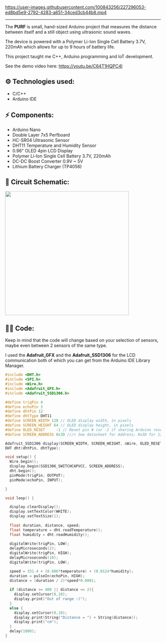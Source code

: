https://user-images.githubusercontent.com/100843256/227296053-ed8bd5e9-2792-4283-a651-34ced3cb44b8.mp4

---

The **PURF** is small, hand-sized Arduino project that measures the distance between itself and a still object using ultrasonic sound waves.

The device is powered with a Polymer Li-Ion Single Cell Battery 3.7V, 220mAh which allows for up to 9 hours of battery life.

This project taught me C++, Arduino programming and IoT development.

See the demo video here: https://youtu.be/C64T1HQPC4I

## ⚙ Technologies used:
- C/C++
- Arduino IDE

## ⚡ Components:

- Arduino Nano
- Double Layer 7x5 Perfboard
- HC-SR04 Ultrasonic Sensor
- DHT11 Temperature and Humidity Sensor
- 0.96" OLED 4pin LCD Display
- Polymer Li-Ion Single Cell Battery 3.7V, 220mAh
- DC-DC Boost Converter 0.9V ~ 5V
- Lithium Battery Charger (TP4056)

## 📜 Circuit Schematic:

<img src="https://user-images.githubusercontent.com/100843256/227301857-c813d71e-6f26-4212-b1a6-d9873c14c104.png" width="400">

## 👨‍💻 Code:

Keep in mind that the code will change based on your selection of sensors, maybe even between 2 sensors of the same type.

I used the **Adafruit_GFX** and the **Adafruit_SSD1306** for the LCD communication both of which you can get from the Arduino IDE Library Manager.

```cpp
#include <DHT.h>
#include <SPI.h>
#include <Wire.h>
#include <Adafruit_GFX.h>
#include <Adafruit_SSD1306.h>

#define trigPin 4
#define echoPin 3
#define dhtPin 12
#define dhtType DHT11
#define SCREEN_WIDTH 128 // OLED display width, in pixels
#define SCREEN_HEIGHT 64 // OLED display height, in pixels
#define OLED_RESET     -1 // Reset pin # (or -1 if sharing Arduino reset pin)
#define SCREEN_ADDRESS 0x3D ///< See datasheet for Address; 0x3D for 128x64, 0x3C for 128x32

Adafruit_SSD1306 display(SCREEN_WIDTH, SCREEN_HEIGHT, &Wire, OLED_RESET);
DHT dht(dhtPin, dhtType); 

void setup() {
  Wire.begin();
  display.begin(SSD1306_SWITCHCAPVCC, SCREEN_ADDRESS);
  dht.begin();
  pinMode(trigPin, OUTPUT);
  pinMode(echoPin, INPUT);

}

void loop() {

  display.clearDisplay();
  display.setTextColor(WHITE);
  display.setTextSize(1);
  
  float duration, distance, speed;
  float temperature = dht.readTemperature();
  float humidity = dht.readHumidity();
  
  digitalWrite(trigPin, LOW); 
  delayMicroseconds(2);
  digitalWrite(trigPin, HIGH);
  delayMicroseconds(10);
  digitalWrite(trigPin, LOW);

  speed = 331.4 + (0.606*temperature) + (0.0124*humidity);
  duration = pulseIn(echoPin, HIGH);
  distance = (duration / 2)*speed*0.0001;
  
  if (distance >= 400 || distance <= 2){
    display.setCursor(0,10);
    display.print("Out of range :(");
  }
  else {
    display.setCursor(0,10);
    display.print(String("Distance = ") + String(distance));
    display.print("cm");
  }
  delay(1000);
}
```

